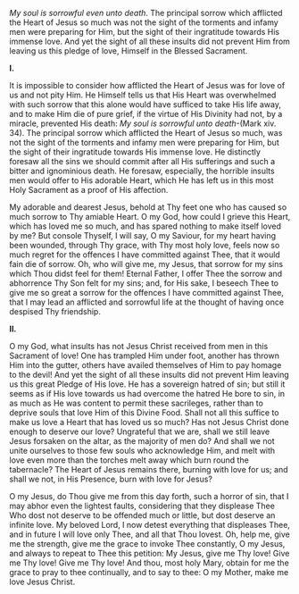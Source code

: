 
_My soul is sorrowful even unto death_. The principal sorrow which afflicted the Heart of Jesus so much was not the sight of the torments and infamy men were preparing for Him, but the sight of their ingratitude towards His immense love. And yet the sight of all these insults did not prevent Him from leaving us this pledge of love, Himself in the Blessed Sacrament.

**I.**

It is impossible to consider how afflicted the Heart of Jesus was for love of us and not pity Him. He Himself tells us that His Heart was overwhelmed with such sorrow that this alone would have sufficed to take His life away, and to make Him die of pure grief, if the virtue of His Divinity had not, by a miracle, prevented His death: _My soul is sorrowful unto death_-(Mark xiv. 34). The principal sorrow which afflicted the Heart of Jesus so much, was not the sight of the torments and infamy men were preparing for Him, but the sight of their ingratitude towards His immense love. He distinctly foresaw all the sins we should commit after all His sufferings and such a bitter and ignominious death. He foresaw, especially, the horrible insults men would offer to His adorable Heart, which He has left us in this most Holy Sacrament as a proof of His affection.

My adorable and dearest Jesus, behold at Thy feet one who has caused so much sorrow to Thy amiable Heart. O my God, how could I grieve this Heart, which has loved me so much, and has spared nothing to make itself loved by me? But console Thyself, I will say, O my Saviour, for my heart having been wounded, through Thy grace, with Thy most holy love, feels now so much regret for the offences I have committed against Thee, that it would fain die of sorrow. Oh, who will give me, my Jesus, that sorrow for my sins which Thou didst feel for them! Eternal Father, I offer Thee the sorrow and abhorrence Thy Son felt for my sins; and, for His sake, I beseech Thee to give me so great a sorrow for the offences I have committed against Thee, that I may lead an afflicted and sorrowful life at the thought of having once despised Thy friendship.

**II.**

O my God, what insults has not Jesus Christ received from men in this Sacrament of love! One has trampled Him under foot, another has thrown Him into the gutter, others have availed themselves of Him to pay homage to the devil! And yet the sight of all these insults did not prevent Him leaving us this great Pledge of His love. He has a sovereign hatred of sin; but still it seems as if His love towards us had overcome the hatred He bore to sin, in as much as He was content to permit these sacrileges, rather than to deprive souls that love Him of this Divine Food. Shall not all this suffice to make us love a Heart that has loved us so much? Has not Jesus Christ done enough to deserve our love? Ungrateful that we are, shall we still leave Jesus forsaken on the altar, as the majority of men do? And shall we not unite ourselves to those few souls who acknowledge Him, and melt with love even more than the torches melt away which burn round the tabernacle? The Heart of Jesus remains there, burning with love for us; and shall we not, in His Presence, burn with love for Jesus?

O my Jesus, do Thou give me from this day forth, such a horror of sin, that I may abhor even the lightest faults, considering that they displease Thee Who dost not deserve to be offended much or little, but dost deserve an infinite love. My beloved Lord, I now detest everything that displeases Thee, and in future I will love only Thee, and all that Thou lovest. Oh, help me, give me the strength, give me the grace to invoke Thee constantly, O my Jesus, and always to repeat to Thee this petition: My Jesus, give me Thy love! Give me Thy love! Give me Thy love! And thou, most holy Mary, obtain for me the grace to pray to thee continually, and to say to thee: O my Mother, make me love Jesus Christ.

